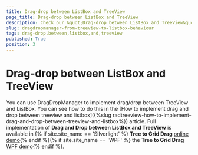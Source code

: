 ```yaml
---
title: Drag-drop between ListBox and TreeView
page_title: Drag-drop between ListBox and TreeView
description: Check our &quot;Drag-drop between ListBox and TreeView&quot; documentation article for the DragDropManager WPF control.
slug: dragdropmanager-from-treeview-to-listbox-behaviour
tags: drag-drop,between,listbox,and,treeview
published: True
position: 3
---
```


# Drag-drop between ListBox and TreeView

You can use DragDropManager to implement drag/drop between TreeView and ListBox. You can see how to do this in the [How to implement drag and drop between treeview and listbox]({%slug radtreeview-how-to-implement-drag-and-drop-between-treeview-and-listbox%}) article. Full implementation of __Drag and Drop between ListBox and TreeView__ is available in {% if site.site_name == 'Silverlight' %} __Tree to Grid Drag__ [online demo](https://demos.telerik.com/silverlight/#DragAndDrop/TreeToGrid){% endif %}{% if site.site_name == 'WPF' %} the __Tree to Grid Drag__ [WPF demo](https://demos.telerik.com/wpf/#DragAndDrop/TreeToGrid){% endif %}.